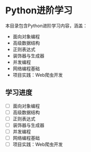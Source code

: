 # Python进阶学习

本目录包含Python进阶学习内容，涵盖：

- 面向对象编程
- 高级数据结构
- 正则表达式
- 装饰器与生成器
- 并发编程
- 网络编程基础
- 项目实践：Web爬虫开发

## 学习进度

- [ ] 面向对象编程
- [ ] 高级数据结构
- [ ] 正则表达式
- [ ] 装饰器与生成器
- [ ] 并发编程
- [ ] 网络编程基础
- [ ] 项目实践：Web爬虫开发 